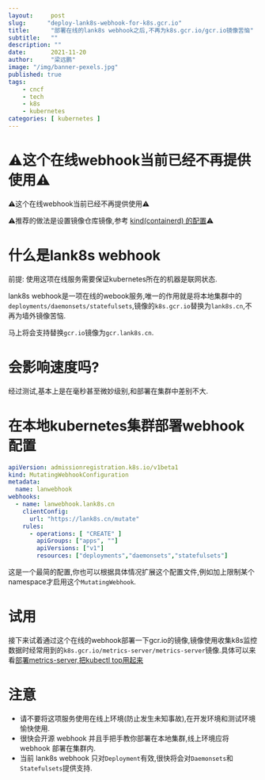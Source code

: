 ```yaml
---
layout:     post 
slug:      "deploy-lank8s-webhook-for-k8s.gcr.io"
title:      "部署在线的lank8s webhook之后,不再为k8s.gcr.io/gcr.io镜像苦恼"
subtitle:   ""
description: ""
date:       2021-11-20
author:     "梁远鹏"
image: "/img/banner-pexels.jpg"
published: true
tags:
    - cncf 
    - tech
    - k8s
    - kubernetes
categories: [ kubernetes ]
---
```


# ⚠这个在线webhook当前已经不再提供使用⚠

⚠这个在线webhook当前已经不再提供使用⚠

⚠推荐的做法是设置镜像仓库镜像,参考 [kind(containerd) 的配置](https://liangyuanpeng.com/post/cncf-kubernetes/run-k8s-with-kind/#%E5%90%84%E7%B1%BB%E7%8E%AF%E5%A2%83%E7%9A%84%E9%85%8D%E7%BD%AE%E6%96%87%E4%BB%B6)⚠


# 什么是lank8s webhook  

前提: 使用这项在线服务需要保证kubernetes所在的机器是联网状态.

lank8s webhook是一项在线的webook服务,唯一的作用就是将本地集群中的`deployments/daemonsets/statefulsets`,镜像的`k8s.gcr.io`替换为`lank8s.cn`,不再为墙外镜像苦恼.    

马上将会支持替换`gcr.io`镜像为`gcr.lank8s.cn`.

# 会影响速度吗?  

经过测试,基本上是在毫秒甚至微妙级别,和部署在集群中差别不大.

# 在本地kubernetes集群部署webhook配置  

```yaml
apiVersion: admissionregistration.k8s.io/v1beta1
kind: MutatingWebhookConfiguration
metadata:
  name: lanwebhook
webhooks:
  - name: lanwebhook.lank8s.cn
    clientConfig:
      url: "https://lank8s.cn/mutate"
    rules:
      - operations: [ "CREATE" ]
        apiGroups: ["apps", ""]
        apiVersions: ["v1"]
        resources: ["deployments","daemonsets","statefulsets"]
```  

这是一个最简的配置,你也可以根据具体情况扩展这个配置文件,例如加上限制某个namespace才启用这个`MutatingWebhook`.    

# 试用  

接下来试着通过这个在线的webhook部署一下gcr.io的镜像,镜像使用收集k8s监控数据时经常用到的`k8s.gcr.io/metrics-server/metrics-server`镜像.具体可以来看[部署metrics-server,把kubectl top用起来](https://liangyuanpeng.com/post/deploy-metrics-server-for-kubectl-top/)

# 注意  

- 请不要将这项服务使用在线上环境(防止发生未知事故),在开发环境和测试环境愉快使用.  
- 很快会开源 webhook 并且手把手教你部署在本地集群,线上环境应将 webhook 部署在集群内.
- 当前 lank8s webhook 只对`Deployment`有效,很快将会对`Daemonsets`和`Statefulsets`提供支持.


